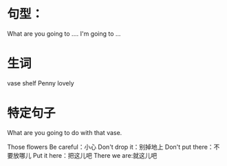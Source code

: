 # 句型：
What are you going to ....
I'm going to ...

# 生词
vase
shelf
Penny
lovely



# 特定句子
What are you going to do with
that vase.

Those flowers
Be careful：小心
Don't drop it：别掉地上
Don't put there：不要放哪儿
Put it here：把这儿吧
There we are:就这儿吧

